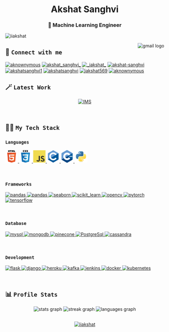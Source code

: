<h1 align="center">Akshat Sanghvi</h1>
<h3 align="center">🤖 Machine Learning Engineer </h3>

<p align="left"> <img src="https://komarev.com/ghpvc/?username=iiakshat&label=Profile%20views&color=0e75b6&style=flat" alt="iiakshat" /> </p>
<a href="jakshat569@gmail.com" target="blank"> <img align="right" src="https://img.shields.io/static/v1?message=Gmail&logo=gmail&label=&color=D14836&logoColor=white&labelColor=&style=for-the-badge" height="30" alt="gmail logo" /></a>
  
## 🐧 ` Connect with me `

<p align="left" style="display:inline">
<a href="https://akshatsanghvi.vercel.app" target="blank"><img align="center" src="https://github.com/user-attachments/assets/5f9fc75e-1d62-47d2-ad14-ac66df43121b" alt="aknownymous" height="30" width="40" /></a>
<a href="https://twitter.com/akshat_sanghvi_" target="blank"><img align="center" src="https://raw.githubusercontent.com/rahuldkjain/github-profile-readme-generator/master/src/images/icons/Social/twitter.svg" alt="akshat_sanghvi_" height="30" width="40" /></a>
<a href="https://instagram.com/_iakshat_" target="blank"><img align="center" src="https://raw.githubusercontent.com/rahuldkjain/github-profile-readme-generator/master/src/images/icons/Social/instagram.svg" alt="_iakshat_" height="30" width="40" /></a>
<a href="https://linkedin.com/in/akshat-sanghvi" target="blank"><img align="center" src="https://raw.githubusercontent.com/rahuldkjain/github-profile-readme-generator/master/src/images/icons/Social/linked-in-alt.svg" alt="akshat-sanghvi" height="30" width="40" /></a>
<a href="https://kaggle.com/akshatsanghvi1" target="blank"><img align="center" src="https://raw.githubusercontent.com/rahuldkjain/github-profile-readme-generator/master/src/images/icons/Social/kaggle.svg" alt="akshatsanghvi1" height="30" width="40" /></a>
<a href="https://huggingface.co/akshatsanghvi" target="blank"><img align="center" src="https://www.iconbolt.com/iconsets/fluent-emoji-flat/hugging-face.svg" alt="akshatsanghvi" height="35" width="40" /></a>
<a href="https://www.hackerrank.com/jakshat569" target="blank"><img align="center" src="https://raw.githubusercontent.com/rahuldkjain/github-profile-readme-generator/master/src/images/icons/Social/hackerrank.svg" alt="jakshat569" height="30" width="40" /></a>
<a href="https://www.leetcode.com/aknownymous" target="blank"><img align="center" src="https://raw.githubusercontent.com/rahuldkjain/github-profile-readme-generator/master/src/images/icons/Social/leet-code.svg" alt="aknownymous" height="30" width="40" /></a>
</p>

</br>

## 🪄 ` Latest Work `
  
<div align="center">
  
[![IMS](https://github-readme-stats.vercel.app/api/pin/?username=iiakshat&repo=football_yolo&theme=graywhite&show_owner=true)](https://github.com/iiakshat/football_yolo)

</div>


</br>

## 🧑‍💻 ` My Tech Stack `
### `Languages` 
<p align="left">
  <a href="https://www.w3.org/html/" target="_blank" rel="noreferrer"> <img src="https://raw.githubusercontent.com/devicons/devicon/master/icons/html5/html5-original-wordmark.svg" alt="html5" width="40" height="40"/> </a> 
  <a href="https://www.w3schools.com/css/" target="_blank" rel="noreferrer"> <img src="https://raw.githubusercontent.com/devicons/devicon/master/icons/css3/css3-original-wordmark.svg" alt="css3" width="40" height="40"/> </a> 
  <a href="https://developer.mozilla.org/en-US/docs/Web/JavaScript" target="_blank" rel="noreferrer"> <img src="https://raw.githubusercontent.com/devicons/devicon/master/icons/javascript/javascript-original.svg" alt="javascript" width="40" height="40"/> </a> 
  <a href="https://www.cprogramming.com/" target="_blank" rel="noreferrer"> <img src="https://raw.githubusercontent.com/devicons/devicon/master/icons/c/c-original.svg" alt="c" width="40" height="40"/> </a> 
  <a href="https://www.w3schools.com/cpp/" target="_blank" rel="noreferrer"> <img src="https://raw.githubusercontent.com/devicons/devicon/master/icons/cplusplus/cplusplus-original.svg" alt="cplusplus" width="40" height="40"/> </a>
  <a href="https://www.python.org" target="_blank" rel="noreferrer"> <img src="https://raw.githubusercontent.com/devicons/devicon/master/icons/python/python-original.svg" alt="python" width="40" height="40"/> </a> 
</p>


</br>

### `Frameworks`
<p align="left">
  <a href="https://pandas.pydata.org/" target="_blank" rel="noreferrer"> <img src="https://cdn.jsdelivr.net/gh/devicons/devicon/icons/pandas/pandas-original.svg" alt="pandas" width="40" height="40"/> </a> 
  <a href="https://numpy.pydata.org/" target="_blank" rel="noreferrer"> <img src="https://cdn.jsdelivr.net/gh/devicons/devicon/icons/numpy/numpy-original.svg" alt="pandas" width="40" height="40"/> </a> 
  <a href="https://seaborn.pydata.org/" target="_blank" rel="noreferrer"> <img src="https://seaborn.pydata.org/_images/logo-mark-lightbg.svg" alt="seaborn" width="40" height="40"/> </a> 
  <a href="https://scikit-learn.org/" target="_blank" rel="noreferrer"> <img src="https://upload.wikimedia.org/wikipedia/commons/0/05/Scikit_learn_logo_small.svg" alt="scikit_learn" width="40" height="40"/> </a> 
  <a href="https://opencv.org/" target="_blank" rel="noreferrer"> <img src="https://cdn.jsdelivr.net/gh/devicons/devicon/icons/opencv/opencv-original.svg" alt="opencv" width="40" height="40"/> </a>
  <a href="https://pytorch.org/" target="_blank" rel="noreferrer"> <img src="https://cdn.jsdelivr.net/gh/devicons/devicon/icons/pytorch/pytorch-original.svg" alt="pytorch" width="40" height="40"/> </a>
  <a href="https://www.tensorflow.org" target="_blank" rel="noreferrer"> <img src="https://cdn.jsdelivr.net/gh/devicons/devicon/icons/tensorflow/tensorflow-original.svg" alt="tensorflow" width="40" height="40"/> </a> </p>

</br>

### `Database`
<p align="left"> 
  <a href="https://www.mysql.com/" target="_blank" rel="noreferrer"> <img src="https://th.bing.com/th/id/OIP.CXs0mrHXjBV0TDqJ_0V5OQHaHa?rs=1&pid=ImgDetMain" alt="mysql" width="45" height="45"/> </a>
  <a href="https://www.mongodb.com/" target="_blank" rel="noreferrer"> <img src="https://skillicons.dev/icons?i=mongodb" alt="mongodb" width="40" height="40"/> </a> 
  <a href="https://www.pinecone.io/" target="_blank" rel="noreferrer"> <img src="https://d1muf25xaso8hp.cloudfront.net/https://meta-l.cdn.bubble.io/f1679157815668x357855949495047500/io6cC6vZ_400x400.png?w=&h=&auto=compress&dpr=1&fit=max" alt="pinecone" width="43" height="43"/> </a>
  <a href="https://milvus.io/" target="_blank" rel="noreferrer"> <img src="https://github.com/user-attachments/assets/0e8a1e22-f7d7-415b-8984-acc352ad0f5a" alt="PostgreSql" width="46" height="45"/> </a> 
  <a href="https://cassandra.apache.org/" target="_blank" rel="noreferrer"> <img src="https://skillicons.dev/icons?i=cassandra" alt="cassandra" width="40" height="40"/> </a> 
   </p>

</br>

### `Development`
<p align="left"> 
  <a href="https://flask.palletsprojects.com/" target="_blank" rel="noreferrer"> <img src="https://skillicons.dev/icons?i=flask" alt="flask" width="40" height="40"/> </a> 
<a href="https://www.djangoproject.com/" target="_blank" rel="noreferrer"> <img src="https://skillicons.dev/icons?i=django" alt="django" width="40" height="40"/> </a> 
  <a href="https://heroku.com" target="_blank" rel="noreferrer"> <img src="https://skillicons.dev/icons?i=heroku" alt="heroku" width="40" height="40"/> </a> 
  <a href="https://kafka.apache.org/" target="_blank" rel="noreferrer"> <img src="https://skillicons.dev/icons?i=kafka" alt="kafka" width="40" height="40"/> </a>
  <a href="https://www.jenkins.io" target="_blank" rel="noreferrer"> <img src="https://skillicons.dev/icons?i=jenkins" alt="jenkins" width="40" height="40"/> </a> 
  <a href="https://www.docker.com/" target="_blank" rel="noreferrer"> <img src="https://cdn.jsdelivr.net/gh/devicons/devicon/icons/docker/docker-original.svg" alt="docker" width="40" height="40"/> </a> 
  <a href="https://kubernetes.io" target="_blank" rel="noreferrer"> <img src="https://cdn.jsdelivr.net/gh/devicons/devicon/icons/kubernetes/kubernetes-plain.svg" alt="kubernetes" width="40" height="40"/> </a> 
</p>


</br>

## 📊 ` Profile Stats `

<div align="center">
  
  <img src="https://github-readme-stats.vercel.app/api?username=iiakshat&hide_title=false&hide_rank=false&show_icons=true&include_all_commits=true&count_private=true&disable_animations=false&theme=graywhite&locale=en&hide_border=false" height="150" alt="stats graph"  />
  <img src="https://streak-stats.demolab.com?user=iiakshat&locale=en&mode=daily&theme=graywhite&hide_border=false&border_radius=5" height="150" alt="streak graph"  />
  <img src="https://github-readme-stats.vercel.app/api/top-langs?username=iiakshat&locale=en&hide_title=false&layout=compact&card_width=320&langs_count=5&theme=graywhite&hide_border=false" height="150" alt="languages graph"  />
</br>
</br>
  <p align="center"> <a href="https://github.com/ryo-ma/github-profile-trophy"><img src="https://github-profile-trophy.vercel.app/?username=iiakshat" alt="iiakshat" /></a> </p>
</div>
